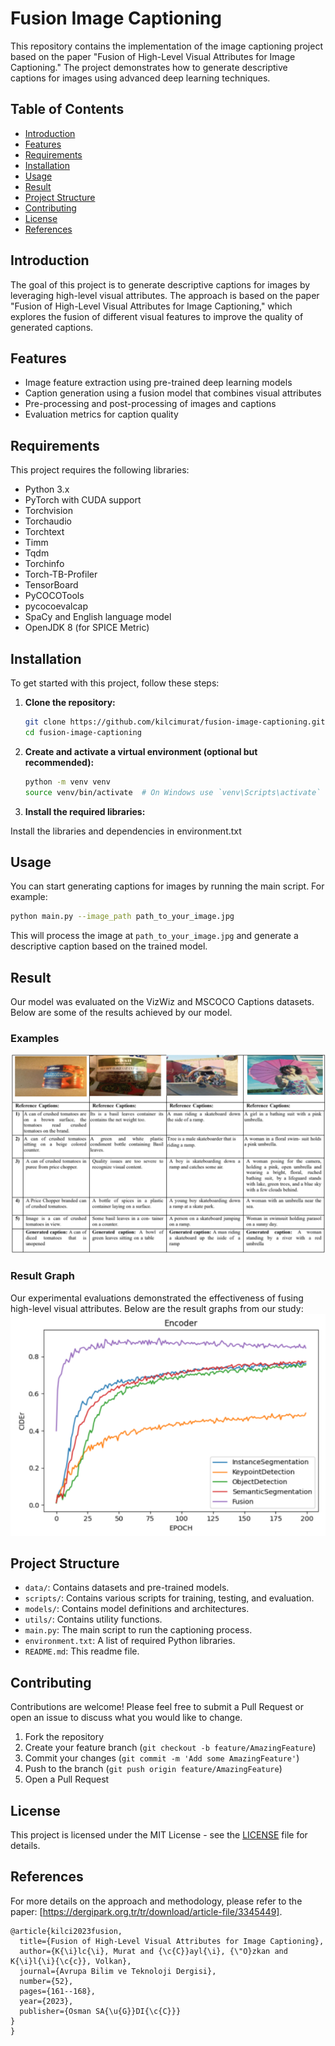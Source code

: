 # Fusion Image Captioning

This repository contains the implementation of the image captioning project based on the paper "Fusion of High-Level Visual Attributes for Image Captioning." The project demonstrates how to generate descriptive captions for images using advanced deep learning techniques.

## Table of Contents

- [Introduction](#introduction)
- [Features](#features)
- [Requirements](#requirements)
- [Installation](#installation)
- [Usage](#usage)
- [Result](#result)
- [Project Structure](#project-structure)
- [Contributing](#contributing)
- [License](#license)
- [References](#references)

## Introduction

The goal of this project is to generate descriptive captions for images by leveraging high-level visual attributes. The approach is based on the paper "Fusion of High-Level Visual Attributes for Image Captioning," which explores the fusion of different visual features to improve the quality of generated captions.

## Features

- Image feature extraction using pre-trained deep learning models
- Caption generation using a fusion model that combines visual attributes
- Pre-processing and post-processing of images and captions
- Evaluation metrics for caption quality

## Requirements

This project requires the following libraries:

- Python 3.x
- PyTorch with CUDA support
- Torchvision
- Torchaudio
- Torchtext
- Timm
- Tqdm
- Torchinfo
- Torch-TB-Profiler
- TensorBoard
- PyCOCOTools
- pycocoevalcap
- SpaCy and English language model
- OpenJDK 8 (for SPICE Metric)

## Installation

To get started with this project, follow these steps:

1. **Clone the repository:**

    ```bash
    git clone https://github.com/kilcimurat/fusion-image-captioning.git
    cd fusion-image-captioning
    ```

2. **Create and activate a virtual environment (optional but recommended):**

    ```bash
    python -m venv venv
    source venv/bin/activate  # On Windows use `venv\Scripts\activate`
    ```

3. **Install the required libraries:**

Install the libraries and dependencies in environment.txt

## Usage

You can start generating captions for images by running the main script. For example:

```bash
python main.py --image_path path_to_your_image.jpg
```
This will process the image at `path_to_your_image.jpg` and generate a descriptive caption based on the trained model.

## Result
Our model was evaluated on the VizWiz and MSCOCO Captions datasets. Below are some of the results achieved by our model.

### Examples
![resim](https://github.com/kilcimurat/fusion-image-captioning/blob/main/Screenshot%20from%202024-06-29%2011-21-39.png)


### Result Graph
Our experimental evaluations demonstrated the effectiveness of fusing high-level visual attributes. Below are the result graphs from our study:
![resim](https://github.com/kilcimurat/fusion-image-captioning/blob/main/graph.png)


## Project Structure

- `data/`: Contains datasets and pre-trained models.
- `scripts/`: Contains various scripts for training, testing, and evaluation.
- `models/`: Contains model definitions and architectures.
- `utils/`: Contains utility functions.
- `main.py`: The main script to run the captioning process.
- `environment.txt`: A list of required Python libraries.
- `README.md`: This readme file.


## Contributing

Contributions are welcome! Please feel free to submit a Pull Request or open an issue to discuss what you would like to change.

1. Fork the repository
2. Create your feature branch (`git checkout -b feature/AmazingFeature`)
3. Commit your changes (`git commit -m 'Add some AmazingFeature'`)
4. Push to the branch (`git push origin feature/AmazingFeature`)
5. Open a Pull Request

## License

This project is licensed under the MIT License - see the [LICENSE](LICENSE) file for details.

## References

For more details on the approach and methodology, please refer to the paper: [https://dergipark.org.tr/tr/download/article-file/3345449].


```
@article{kilci2023fusion,
  title={Fusion of High-Level Visual Attributes for Image Captioning},
  author={K{\i}lc{\i}, Murat and {\c{C}}ayl{\i}, {\"O}zkan and K{\i}l{\i}{\c{c}}, Volkan},
  journal={Avrupa Bilim ve Teknoloji Dergisi},
  number={52},
  pages={161--168},
  year={2023},
  publisher={Osman SA{\u{G}}DI{\c{C}}}
}
}
```

